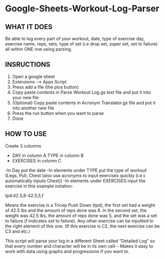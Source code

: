 # Google-Sheets-Workout-Log-Parser

## WHAT IT DOES

Be able to log every part of your workout, date, type of exercise day, exercise name, reps, sets, type of set (i.e drop set, super set, set to failure) all within ONE row using parsing.

## INSRUCTIONS

1. Open a google sheet
2. Extensions --> Apps Script
3. Press add a file (the plus button)
4. Copy paste contents in Parse Workout Log.gs text file and put it into your new file
5. (Optional) Copy paste contents in Acronym Translator.gs file and put it into another new file
6. Press the run button when you want to parse
7. Done

## HOW TO USE

Create 3 columns
- DAY in column A
TYPE in column B
-  EXERCISES in column C

-In Day put the date
-In elements under TYPE put the type of workout (Legs, Pull, Chest (also use acronyms to input exercises quickly (i.e c automatically inputs Chest))
-In elements under EXERCISES input the exercise in this example notation:

tpd:42.5,8-42.5,5,f

Means the exercise is a Tricep Push Down (tpd), the first set had a weight of 42.5 lbs and the amount of reps done was 8. In the second set, the weight was 42.5 lbs, the amount of reps done was 5, and the set was a set to failure (f indicates set to failure). Any other exercise can be inputted to the right element of this one. (If this exercise is C2, the next exercise can be C3 and etc.)

This script will parse your log in a different Sheet called "Detailed Log" so that every number and character will be in its own cell-- Makes it easy to work with data using graphs and progressions if you want to.
